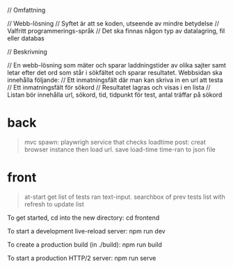// Omfattning

//     Webb-lösning
//     Syftet är att se koden, utseende av mindre betydelse
//     Valfritt programmerings-språk
//     Det ska finnas någon typ av datalagring, fil eller databas

// Beskrivning

//     En webb-lösning som mäter och sparar laddningstider av olika sajter samt letar efter det ord som står i sökfältet och sparar resultatet. Webbsidan ska innehålla följande:
//     Ett inmatningsfält där man kan skriva in en url att testa
//     Ett inmatningsfält för sökord
//     Resultatet lagras och visas i en lista
//     Listan bör innehålla url, sökord, tid, tidpunkt för test, antal träffar på sökord


# back
> mvc
> spawn: playwrigh service that checks loadtime
> post: creat browser instance then load url. save load-time time-ran to json file


# front
> at-start get list of tests ran
> text-input.
> searchbox of prev tests
> list with refresh to update list  



To get started, cd into the new directory:
  cd frontend

To start a development live-reload server:
  npm run dev

To create a production build (in ./build):
  npm run build

To start a production HTTP/2 server:
  npm run serve